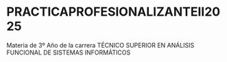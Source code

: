 # PRACTICAPROFESIONALIZANTEII2025
Materia de 3º Año de la carrera TÉCNICO SUPERIOR EN ANÁLISIS FUNCIONAL DE SISTEMAS INFORMÁTICOS

